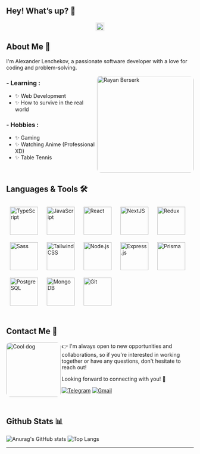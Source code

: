## Hey! What’s up? 👋

<div align="center">
<img src="https://i.pinimg.com/originals/4a/fc/9b/4afc9b072b54a7e23b750bccf5d941cc.gif" style='border: 4px solid #eee' />
</div>

## About Me 💬

I'm Alexander Lenchekov, a passionate software developer with a love for coding and problem-solving.

<img height="260" alt="Rayan Berserk"  src="https://i.pinimg.com/564x/54/ef/c2/54efc256367e97a78be750e2ed903f0c.jpg" align="right" style='border-radius: 10px;'>

### - Learning :

- ✨ Web Development
- ✨ How to survive in the real world

### - Hobbies :

- ✨ Gaming
- ✨ Watching Anime (Professional XD)
- ✨ Table Tennis

<br/>

## Languages & Tools 🛠

<div align="left">
<a href="https://www.typescriptlang.org/" target="_blank"><img style="margin: 10px" src="https://profilinator.rishav.dev/skills-assets/typescript-original.svg" alt="TypeScript" height="75" /></a>
<a href="https://www.javascript.com/" target="_blank"><img style="margin: 10px" src="https://profilinator.rishav.dev/skills-assets/javascript-original.svg" alt="JavaScript" height="75" /></a>
<a href="https://reactjs.org/" target="_blank"><img style="margin: 10px" src="https://profilinator.rishav.dev/skills-assets/react-original-wordmark.svg" alt="React" height="75" /></a>
<a href="https://nextjs.org/" target="_blank"><img style="margin: 10px" src="https://profilinator.rishav.dev/skills-assets/nextjs.png" alt="NextJS" height="75" /></a>
<a href="https://redux.js.org/" target="_blank"><img style="margin: 10px" src="https://profilinator.rishav.dev/skills-assets/redux-original.svg" alt="Redux" height="75" /></a> 
<a href="https://sass-lang.com/" target="_blank"><img style="margin: 10px" src="https://profilinator.rishav.dev/skills-assets/sass-original.svg" alt="Sass" height="75" /></a>
<a href="https://www.tailwindcss.com/" target="_blank"><img style="margin: 10px" src="https://profilinator.rishav.dev/skills-assets/tailwindcss.svg" alt="Tailwind CSS" height="75" /></a>
<a href="https://nodejs.org/" target="_blank"><img style="margin: 10px" src="https://profilinator.rishav.dev/skills-assets/nodejs-original-wordmark.svg" alt="Node.js" height="75" /></a>
<a href="https://expressjs.com/" target="_blank"><img style="margin: 10px" src="https://profilinator.rishav.dev/skills-assets/express-original-wordmark.svg" alt="Express.js" height="75" /></a>
<a href="https://www.prisma.io/" target="_blank"><img style="margin: 10px" src="https://profilinator.rishav.dev/skills-assets/prisma.png" alt="Prisma" height="75" /></a>
<a href="https://www.postgresql.org/" target="_blank"><img style="margin: 10px" src="https://profilinator.rishav.dev/skills-assets/postgresql-original-wordmark.svg" alt="PostgreSQL" height="75" /></a>
<a href="https://www.mongodb.com/" target="_blank"><img style="margin: 10px" src="https://profilinator.rishav.dev/skills-assets/mongodb-original-wordmark.svg" alt="MongoDB" height="75" /></a>
<a href="https://github.com/" target="_blank"><img style="margin: 10px" src="https://profilinator.rishav.dev/skills-assets/git-scm-icon.svg" alt="Git" height="75" /></a>
</div>
<br/>

## Contact Me 🤝

<img width="146" alt="Cool dog" align="left" src="https://i.pinimg.com/564x/e3/73/98/e3739866d8f6edf3062f8b239c82ccc2.jpg" style='border-radius: 10px'>

👉 I'm always open to new opportunities and collaborations, so if you're interested in working together or have any questions, don't hesitate to reach out!

Looking forward to connecting with you! 🚀

[![Telegram](https://img.shields.io/badge/Telegram-2CA5E0?style=for-the-badge&logo=telegram&logoColor=white)](https://t.me/AlexxLen)
[![Gmail](https://img.shields.io/badge/Gmail-D14836?style=for-the-badge&logo=gmail&logoColor=white)](mailto:lenchekov.a.d@gmail.com)

<br/>

## Github Stats 📊

![Anurag's GitHub stats](https://github-readme-stats.vercel.app/api?username=AlexxLen&show_icons=true&hide_rank=true&hide_title=true&theme=transparent)
![Top Langs](https://github-readme-stats.vercel.app/api/top-langs/?username=AlexxLen&layout=compact&theme=transparent)

---
